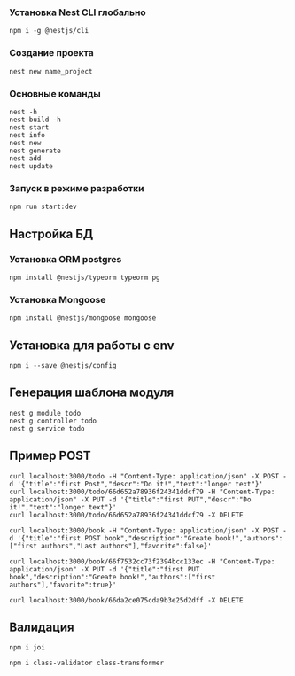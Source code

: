 ### Установка Nest CLI глобально
```
npm i -g @nestjs/cli
```
### Создание проекта
```
nest new name_project
```
### Основные команды
```
nest -h 
nest build -h 
nest start
nest info
nest new
nest generate
nest add
nest update
```
### Запуск в режиме разработки
```
npm run start:dev
```


## Настройка БД
### Установка ORM postgres
```
npm install @nestjs/typeorm typeorm pg
```
### Установка Mongoose
```
npm install @nestjs/mongoose mongoose
```

## Установка для работы с env
```
npm i --save @nestjs/config
```

## Генерация шаблона модуля
```
nest g module todo
nest g controller todo
nest g service todo
```
## Пример POST
```
curl localhost:3000/todo -H "Content-Type: application/json" -X POST -d '{"title":"first Post","descr":"Do it!","text":"longer text"}'
curl localhost:3000/todo/66d652a78936f24341ddcf79 -H "Content-Type: application/json" -X PUT -d '{"title":"first PUT","descr":"Do it!","text":"longer text"}'
curl localhost:3000/todo/66d652a78936f24341ddcf79 -X DELETE 
```
```
curl localhost:3000/book -H "Content-Type: application/json" -X POST -d '{"title":"first POST book","description":"Greate book!","authors":["first authors","Last authors"],"favorite":false}'

curl localhost:3000/book/66f7532cc73f2394bcc133ec -H "Content-Type: application/json" -X PUT -d '{"title":"first PUT book","description":"Greate book!","authors":["first authors"],"favorite":true}'

curl localhost:3000/book/66da2ce075cda9b3e25d2dff -X DELETE 
```


## Валидация

```
npm i joi
```

```
npm i class-validator class-transformer
```